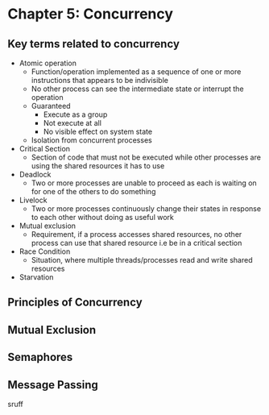 # Chapter 5: Concurrency
## Key terms related to concurrency
- Atomic operation
	- Function/operation implemented as a sequence of one or more instructions that appears to be indivisible
	- No other process can see the intermediate state or interrupt the operation
	- Guaranteed
		- Execute as a group
		- Not execute at all
		- No visible effect on system state
	- Isolation from concurrent processes
- Critical Section
	- Section of code that must not be executed while other processes are using the shared resources it has to use
- Deadlock
	- Two or more processes are unable to proceed as each is waiting on for one of the others to do something
- Livelock
	- Two or more processes continuously change their states in response to each other without doing as useful work
- Mutual exclusion
	- Requirement, if a process accesses shared resources, no other process can use that shared resource i.e be in a critical section
- Race Condition
	- Situation, where multiple threads/processes read and write shared resources
- Starvation
## Principles of Concurrency
## Mutual Exclusion
## Semaphores
## Message Passing

sruff
